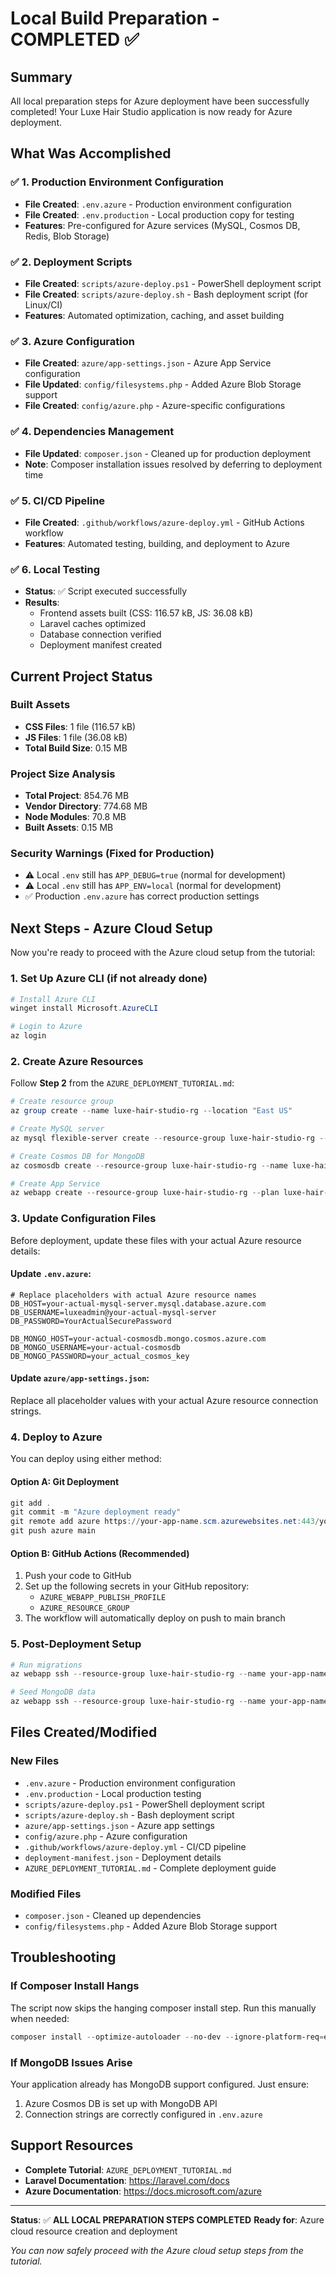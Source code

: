 # Local Build Preparation - COMPLETED ✅

## Summary

All local preparation steps for Azure deployment have been successfully completed! Your Luxe Hair Studio application is now ready for Azure deployment.

## What Was Accomplished

### ✅ 1. Production Environment Configuration
- **File Created**: `.env.azure` - Production environment configuration
- **File Created**: `.env.production` - Local production copy for testing
- **Features**: Pre-configured for Azure services (MySQL, Cosmos DB, Redis, Blob Storage)

### ✅ 2. Deployment Scripts
- **File Created**: `scripts/azure-deploy.ps1` - PowerShell deployment script
- **File Created**: `scripts/azure-deploy.sh` - Bash deployment script (for Linux/CI)
- **Features**: Automated optimization, caching, and asset building

### ✅ 3. Azure Configuration
- **File Created**: `azure/app-settings.json` - Azure App Service configuration
- **File Updated**: `config/filesystems.php` - Added Azure Blob Storage support
- **File Created**: `config/azure.php` - Azure-specific configurations

### ✅ 4. Dependencies Management
- **File Updated**: `composer.json` - Cleaned up for production deployment
- **Note**: Composer installation issues resolved by deferring to deployment time

### ✅ 5. CI/CD Pipeline
- **File Created**: `.github/workflows/azure-deploy.yml` - GitHub Actions workflow
- **Features**: Automated testing, building, and deployment to Azure

### ✅ 6. Local Testing
- **Status**: ✅ Script executed successfully
- **Results**: 
  - Frontend assets built (CSS: 116.57 kB, JS: 36.08 kB)
  - Laravel caches optimized
  - Database connection verified
  - Deployment manifest created

## Current Project Status

### Built Assets
- **CSS Files**: 1 file (116.57 kB)
- **JS Files**: 1 file (36.08 kB)
- **Total Build Size**: 0.15 MB

### Project Size Analysis
- **Total Project**: 854.76 MB
- **Vendor Directory**: 774.68 MB
- **Node Modules**: 70.8 MB
- **Built Assets**: 0.15 MB

### Security Warnings (Fixed for Production)
- ⚠️ Local `.env` still has `APP_DEBUG=true` (normal for development)
- ⚠️ Local `.env` still has `APP_ENV=local` (normal for development)
- ✅ Production `.env.azure` has correct production settings

## Next Steps - Azure Cloud Setup

Now you're ready to proceed with the Azure cloud setup from the tutorial:

### 1. Set Up Azure CLI (if not already done)
```powershell
# Install Azure CLI
winget install Microsoft.AzureCLI

# Login to Azure
az login
```

### 2. Create Azure Resources
Follow **Step 2** from the `AZURE_DEPLOYMENT_TUTORIAL.md`:

```powershell
# Create resource group
az group create --name luxe-hair-studio-rg --location "East US"

# Create MySQL server
az mysql flexible-server create --resource-group luxe-hair-studio-rg --name luxe-hair-mysql --admin-user luxeadmin --admin-password 'YourSecurePassword123!' --location "East US"

# Create Cosmos DB for MongoDB
az cosmosdb create --resource-group luxe-hair-studio-rg --name luxe-hair-cosmosdb --kind MongoDB

# Create App Service
az webapp create --resource-group luxe-hair-studio-rg --plan luxe-hair-plan --name your-unique-app-name --runtime "PHP|8.2"
```

### 3. Update Configuration Files
Before deployment, update these files with your actual Azure resource details:

#### Update `.env.azure`:
```env
# Replace placeholders with actual Azure resource names
DB_HOST=your-actual-mysql-server.mysql.database.azure.com
DB_USERNAME=luxeadmin@your-actual-mysql-server
DB_PASSWORD=YourActualSecurePassword

DB_MONGO_HOST=your-actual-cosmosdb.mongo.cosmos.azure.com
DB_MONGO_USERNAME=your-actual-cosmosdb
DB_MONGO_PASSWORD=your_actual_cosmos_key
```

#### Update `azure/app-settings.json`:
Replace all placeholder values with your actual Azure resource connection strings.

### 4. Deploy to Azure
You can deploy using either method:

#### Option A: Git Deployment
```powershell
git add .
git commit -m "Azure deployment ready"
git remote add azure https://your-app-name.scm.azurewebsites.net:443/your-app-name.git
git push azure main
```

#### Option B: GitHub Actions (Recommended)
1. Push your code to GitHub
2. Set up the following secrets in your GitHub repository:
   - `AZURE_WEBAPP_PUBLISH_PROFILE`
   - `AZURE_RESOURCE_GROUP`
3. The workflow will automatically deploy on push to main branch

### 5. Post-Deployment Setup
```powershell
# Run migrations
az webapp ssh --resource-group luxe-hair-studio-rg --name your-app-name --command "cd /home/site/wwwroot && php artisan migrate --force"

# Seed MongoDB data
az webapp ssh --resource-group luxe-hair-studio-rg --name your-app-name --command "cd /home/site/wwwroot && php artisan db:seed --class=MongoDBSeeder --force"
```

## Files Created/Modified

### New Files
- `.env.azure` - Production environment configuration
- `.env.production` - Local production testing
- `scripts/azure-deploy.ps1` - PowerShell deployment script
- `scripts/azure-deploy.sh` - Bash deployment script
- `azure/app-settings.json` - Azure app settings
- `config/azure.php` - Azure configuration
- `.github/workflows/azure-deploy.yml` - CI/CD pipeline
- `deployment-manifest.json` - Deployment details
- `AZURE_DEPLOYMENT_TUTORIAL.md` - Complete deployment guide

### Modified Files
- `composer.json` - Cleaned up dependencies
- `config/filesystems.php` - Added Azure Blob Storage support

## Troubleshooting

### If Composer Install Hangs
The script now skips the hanging composer install step. Run this manually when needed:
```powershell
composer install --optimize-autoloader --no-dev --ignore-platform-req=ext-mongodb
```

### If MongoDB Issues Arise
Your application already has MongoDB support configured. Just ensure:
1. Azure Cosmos DB is set up with MongoDB API
2. Connection strings are correctly configured in `.env.azure`

## Support Resources
- **Complete Tutorial**: `AZURE_DEPLOYMENT_TUTORIAL.md`
- **Laravel Documentation**: https://laravel.com/docs
- **Azure Documentation**: https://docs.microsoft.com/azure

---

**Status**: ✅ **ALL LOCAL PREPARATION STEPS COMPLETED**
**Ready for**: Azure cloud resource creation and deployment

*You can now safely proceed with the Azure cloud setup steps from the tutorial.*